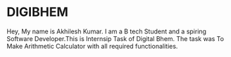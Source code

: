 # DIGIBHEM
Hey, My name is Akhilesh Kumar. I am a B tech Student and a spiring Software Developer.This is Internsip Task of Digital Bhem. 
The task was To Make Arithmetic Calculator with all required functionalities.
